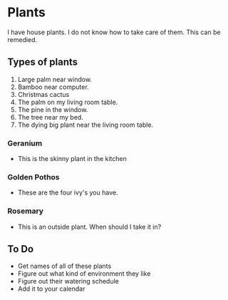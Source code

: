 # Plants

I have house plants. I do not know how to take care of them. This can be remedied.

## Types of plants

1. Large palm near window.
2. Bamboo near computer.
3. Christmas cactus
6. The palm on my living room table.
7. The pine in the window.
8. The tree near my bed.
9. The dying big plant near the living room table.

### Geranium

- This is the skinny plant in the kitchen

### Golden Pothos

- These are the four ivy's you have.

### Rosemary

- This is an outside plant. When should I take it in?

## To Do

- Get names of all of these plants
- Figure out what kind of environment they like
- Figure out their watering schedule
- Add it to your calendar
